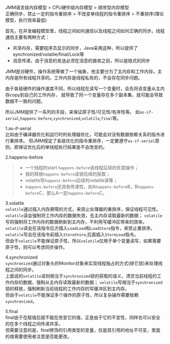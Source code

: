 ﻿JMM语言级内存模型 > CPU硬件级内存模型 > 顺序型内存模型  
正确同步，禁止一定的指令重排序 > 不改变单线程的指令重排序 > 不重排序(理论模型，执行效率最低)

首先，在并发编程模型里，线程之间如何通信以及线程之间如何正确的同步。线程通信主要有两种方式：
+ 共享内存，需要程序员显示的同步，Java采用这种，所以提供了synchronized/volatile/final/Lock等
+ 消息传递，由于消息的发送必须在消息的接收之前，所以是隐式的同步  

JMM是对硬件，操作系统等做了一个抽象，他主要分为了主内存和工作内存。主内存是所有线程共享的。工作内存是线程私有的，不会存在同步问题。  

由于各级硬件的操作速度不同，所以线程在读写一个变量时，会先将该变量从主内存copy到自己的工作内存，
就导致了同一个变量存在多个副本集，就可能会导致数据不一致的问题。

所以JMM提供了一系列的手段，来保证原子性/可见性/有序性等。
如`as-if-serial`,`happens-before`,`synchronized`,`volatile`,`final`等。

1.as-if-serial  
比如由于编译器优化和运行时的处理器优化，可能会对没有数据依赖关系的指令进行重排序。
但JMM规定了各级优化的指令重排序，一定要遵守`as-if-serial`原则，即保证优化后的单线程执行结果是不会改变的。

2.happens-before  
>+ 一个线程的start `happens-before`该线程后续的任意操作；
>+ 锁的释放`happens-before`该锁后续的获取；
>+ volatile写`happens-before`后续的volatile读等；
>+ `happens-before`还具有传递性，如A`happens-before`B，B`happens-before`C，那么A一定`happens-before`C。

3.volatile  
`volatile`通过插入内存屏障的方式，来禁止处理器的重排序，保证线程可见性。  
`volatile`读会强制将工作内存的数据失效，去主内存读取最新的数据；
`volatile`写则强制将工作内存的数据刷新到主内存，不利用写缓冲区带来的效率。
`volatile`读会在该指令后方插入`LoadLoad`和`LoadStore`指令，来禁止重排序。
`volatile`写会在该指令前插入`StoreStore`,后面插入`StoreLoad`指令。  
但由于`volatile`不能保证原子性，所以`volatile`仅用于单个变量读写，如果需要原子性，则可以考虑同步操作。  

4.synchronized  
`synchronized`通过对象头的Monitor对象来实现线程独占的方式(排它锁)来处理线程之间的同步。  
上面说的`volatile`读则相当于`synchronized`锁的获取的语义，清空当前线程的工作内存的数据，强制从主内存读取最新的数据；
`volatile`写相当于`synchronized`锁的释放，强制刷新当前线程的工作内存的写缓冲区到主内存。  
但由于`volatile`不能保证多个操作的原子性，所以复杂操作需要依赖`synchronized`。

5.final  
final由于在赋值后就不能在改变它的值，正是由于它的不变性，同样也可以安全的在多个线程之间传递共享。  
但需要注意的是，final修饰的引用类型的变量，仅是其引用的地址不可变，里面的值需要使用者注意是否能更改。